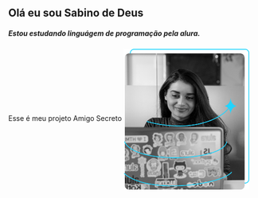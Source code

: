 ## Olá eu sou Sabino de Deus

##### Estou estudando linguágem de programação pela alura.

Esse é meu projeto Amigo Secreto
<img align="center" alt="Projeto Amigo Secreto" height="50%" width="50%" src="https://github.com/SabinodeDeus/portfolio/blob/main/assets/imagem.png">
 
